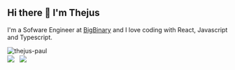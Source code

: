 ## Hi there 👋 I'm Thejus

<span>I'm a Sofware Engineer at <a href="https://github.com/bigbinary">BigBinary</a> and I love coding with React, Javascript and Typescript.</span>

<img src="https://komarev.com/ghpvc/?username=thejus-paul&label=Profile%20views&color=0e75b6&style=flat" alt="thejus-paul" >

<div>
  <img align="center" src="http://github-readme-streak-stats.herokuapp.com?user=thejus-paul&theme=react&hide_border=true&date_format=j%20M%5B%20Y%5D&fire=00DDA4" /> &nbsp;
  <img align="center" src="https://github-readme-stats.vercel.app/api?username=thejus-paul&theme=react&show_icons=true&count_private=true&hide_border=true" />
</div>
